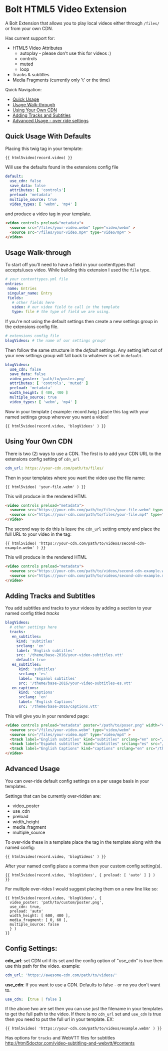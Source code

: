 # Bolt HTML5 Video Extension

A Bolt Extension that allows you to play local videos either through ```/files/``` or from your own CDN.

Has current support for:

  * HTML5 Video Attributes
    * autoplay - please don't use this for videos :)
    * controls
    * muted
    * loop
  * Tracks & subtitles
  * Media Fragments (currently only 't' or the time)

Quick Navigation:

* [ Quick Usage ](#quick-usage-with-defaults)
* [Usage Walk-through](#usage-walk-through)
* [Using Your Own CDN](#using-your-own-cdn)
* [Adding Tracks and Subtitles](#adding-tracks-and-subtitles)
* [Advanced Usage - over ride settings](#advanced-usage)

## Quick Usage With Defaults

Placing this twig tag in your template:

```twig
{{ html5video(record.video) }}
```
Will use the defaults found in the extensions config file

```yaml
default:
  use_cdn: false
  save_data: false
  attributes: [ 'controls']
  preload: 'metadata'
  multiple_source: true
  video_types: [ 'webm', 'mp4' ]
```

and produce a video tag in your template.

```html
<video controls preload="metadata">
  <source src="/files/your-video.webm" type="video/webm" >
  <source src="/files/your-video.mp4" type="video/mp4" >
</video>
```

## Usage Walk-through

To start off you'll need to have a field in your contenttypes that accepts/uses video. While building this extension I used the ``file`` type.

 ```yaml
# your contenttypes.yml file
entries:
  name: Entries
  singular_name: Entry
  fields:
    # other fields here
    video: # our video field to call in the template
    type: file # the type of field we are using.
```

If you're not using the default settings then create a new settings group in the extensions config file.

```yaml
# extensions config file
blogVideos: # the name of our settings group!
```

Then follow the same structure in the *default* settings. Any setting left out of your new settings group will fall back to whatever is set in ``default``.


```yaml
blogVideos:
  use_cdn: false
  save_data: false
  video_poster: 'path/to/poster.png'
  attributes: [ 'controls', 'muted' ]
  preload: 'metadata'
  width_height: [ 400, 400 ]
  multiple_source: true
  video_types: [ 'webm', 'mp4' ]
```

Now in your template ( example: record.twig ) place this tag with your named settings group wherever you want a video!

```twig
{{ html5video(record.video, 'blogVideos' ) }}
```

## Using Your Own CDN

There is two (2) ways to use a CDN. The first is to add your CDN URL to the extensions config setting of ``cdn_url``

```yaml
cdn_url: https://your-cdn.com/path/to/files/
```

Then in your templates where you want the video use the file name:

```twig
{{ html5video( 'your-file.webm' ) }}
```

This will produce in the rendered HTML

```html
<video controls preload="metadata">
  <source src="https://your-cdn.com/path/to/files/your-file.webm" type="video/webm" >
  <source src="https://your-cdn.com/path/to/files/your-file.mp4" type="video/mp4" >
</video>
```

The second way to do this is leave the ``cdn_url`` setting empty and place the full URL to your video in the tag:

```twig
{{ html5video( 'https://your-cdn.com/path/to/videos/second-cdn-example.webm' ) }}
```

This will produce in the rendered HTML

```html
<video controls preload="metadata">
  <source src="https://your-cdn.com/path/to/videos/second-cdn-example.webm" type="video/webm" >
  <source src="https://your-cdn.com/path/to/videos/second-cdn-example.mp4" type="video/mp4" >
</video>
```

## Adding Tracks and Subtitles

You add subtitles and tracks to your videos by adding a section to your named config titled *tracks*

```yaml
blogVideos:
  # other settings here
  tracks:
   en_subtitles:
     kind: 'subtitles'
     srclang: 'en'
     label: 'English subtitles'
     src: '/theme/base-2016/your-video-subtitles.vtt'
     default: true
   es_subtitles:
      kind: 'subtitles'
      srclang: 'es'
      label: 'Español subtitles'
      src: '/theme/base-2016/your-video-subtitles-es.vtt'
   en_captions:
      kind: 'captions'
      srclang: 'en'
      label: 'English Captions'
      src: '/theme/base-2016/captions.vtt'
```

This will give you in your rendered page:

```html
<video controls preload="metadata" poster="/path/to/poser.png" width="400" height="400">
  <source src="/files/your-video.webm" type="video/webm" >
  <source src="/files/your-video.mp4" type="video/mp4" >
  <track label="English subtitles" kind="subtitles" srclang="en" src="/theme/base-2016/your-video-subtitles.vtt"  default >
  <track label="Español subtitles" kind="subtitles" srclang="es" src="/theme/base-2016/your-video-subtitles-es.vtt" >
  <track label="English Captions" kind="captions" srclang="en" src="/theme/base-2016/captions.vtt" >
</video>
```



## Advanced Usage
You can over-ride default config settings on a per usage basis in your templates.

Settings that can be currently over-ridden are:

* video_poster
* use_cdn
* preload
* width_height
* media_fragment
* multiple_source

To over-ride these in a template place the tag in the template along with the named config:

```twig
{{ html5video(record.video, 'blogVideos' ) }}
```

After your named config place a comma then your custom config setting(s).

```twig
{{ html5video(record.video, 'blogVideos', { preload: [ 'auto' ] } )  }}
```

For multiple over-rides I would suggest placing them on a new line like so:

```twig
{{ html5video(record.video, 'blogVideos', {
  video_poster: 'path/to/custom/poster.png',
  use_cdn: true,
  preload: 'auto'
  width_height: [ 600, 400 ],
  media_fragment: [ 0, 60 ],
  multiple_source: false
  } )
}}
```


## Config Settings:

__cdn_url__:
set CDN url if its set and the config option of "use_cdn" is true then use this path for the video.
example:

```yaml
cdn_url: 'https://awesome-cdn.com/path/to/videos/'
```

__use_cdn__:
If you want to use a CDN. Defaults to false - or no you don't want to.

```yaml
use_cdn:  [true | false ]
```

If the above two are set then you can use just the filename in your templates to get the full path to the video. If there is no ``cdn_url`` set and ``use_cdn`` is true then you need to put the full url in your template.
EX:

```twig
{{ html5video( 'https://your-cdn.com/path/to/videos/example.webm' ) }}
```

Has options for ```tracks``` and WebVTT files for subtitles http://html5doctor.com/video-subtitling-and-webvtt/#contents